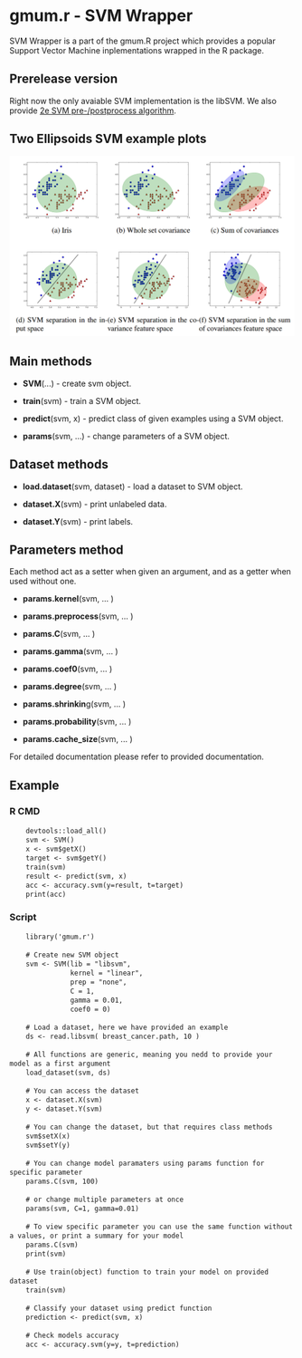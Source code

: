 gmum.r - SVM Wrapper
======

SVM Wrapper is a part of the gmum.R project which provides a popular Support Vector Machine inplementations wrapped in the R package.

## Prerelease version

Right now the only avaiable SVM implementation is the libSVM. We also provide [2e SVM pre-/postprocess algorithm](http://gmum.ii.uj.edu.pl/gmum.r/SVM/2eSVM.pdf).

## Two Ellipsoids SVM example plots

![2e Iris example](./doc/svm/img/2e.png "2e Iris example")

## Main methods

* **SVM**(...) - create svm object.

* **train**(svm) - train a SVM object.

* **predict**(svm, x) - predict class of given examples using a SVM object.

* **params**(svm, ...) - change parameters of a SVM object.


## Dataset methods

* **load.dataset**(svm, dataset) - load a dataset to SVM object.

* **dataset.X**(svm) - print unlabeled data.

* **dataset.Y**(svm) - print labels.


## Parameters method

Each method act as a setter when given an argument, and as a getter when used without one.

* **params.kernel**(svm, ... )

* **params.preprocess**(svm, ... )

* **params.C**(svm, ... )

* **params.gamma**(svm, ... )

* **params.coef0**(svm, ... )

* **params.degree**(svm, ... )

* **params.shrinkin**g(svm, ... )

* **params.probability**(svm, ... )

* **params.cache_size**(svm, ... )


For detailed documentation please refer to provided documentation.

## Example

### R CMD

        devtools::load_all()
        svm <- SVM()
        x <- svm$getX()
        target <- svm$getY()
        train(svm)
        result <- predict(svm, x)
        acc <- accuracy.svm(y=result, t=target)
        print(acc)
    
### Script

        library('gmum.r')
        
        # Create new SVM object
        svm <- SVM(lib = "libsvm",
                   kernel = "linear",
                   prep = "none",
                   C = 1,
                   gamma = 0.01,
                   coef0 = 0) 
        
        # Load a dataset, here we have provided an example 
        ds <- read.libsvm( breast_cancer.path, 10 )
        
        # All functions are generic, meaning you nedd to provide your model as a first argument
        load_dataset(svm, ds)
        
        # You can access the dataset 
        x <- dataset.X(svm)
        y <- dataset.Y(svm)
        
        # You can change the dataset, but that requires class methods
        svm$setX(x)
        svm$setY(y)
        
        # You can change model paramaters using params function for specific parameter
        params.C(svm, 100)
        
        # or change multiple parameters at once
        params(svm, C=1, gamma=0.01)
        
        # To view specific parameter you can use the same function without a values, or print a summary for your model
        params.C(svm)
        print(svm)
        
        # Use train(object) function to train your model on provided dataset
        train(svm)
        
        # Classify your dataset using predict function
        prediction <- predict(svm, x)

        # Check models accuracy
        acc <- accuracy.svm(y=y, t=prediction)

